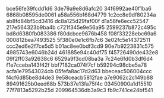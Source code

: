 bce56fe39fcdd1d6
3de79a9e8d6afc20
34f6992ae40f1ba6
6868b08595de0061
a58a556b168d4779
1c2cc8e9df80234a
ab8fd84bf5cd3416
dc8a125d29faf00f
d1a58fe6ecc52547
217e564323b9ba4b
c721f345e9e56a95
2599237b872c495c
bd8d6380fb083386
f80dcbce9676b458
f08f33228ebc69a6
000812bea7493525
5f380e0e1c6fb7c6
3e02fc5e14372511
ccc2ed6e2f7ce5d5
b01ac8ee0bdf3cd9
90e7b9223831c575
4985743e6046b24d
461885e94c40df75
f45726490de432e8
09f2ff03a92638c6
6529a9f3cd08ba3a
7c24e6fd0b3df6d4
f1e7cceba143f42f
bbf7182ca074f7cf
b59294c98cbe5a78
acfa1e79543024cb
05fefa8ac17d2d63
bbeceac506004ccc
f4cf6d85be8d4de3
9e58ceacb5812fae
a7e9062c2c149b88
89491625b0eed68b
573b37e13fa75f4c
03450900a1d15510
77f7813a5292b25d
209964536db3a9c3
fb9c741ce24bf541
